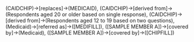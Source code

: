 (CAIDCHIP)->[replaces]->(MEDICAID), (CAIDCHIP)->[derived from]->(Respondents aged 20 or older based on single response), (CAIDCHIP)->[derived from]->(Respondents aged 12 to 19 based on two questions), (Medicaid)->[referred as]->([MEDIFILL]), ([SAMPLE MEMBER A])->[covered by]->(Medicaid), ([SAMPLE MEMBER A])->[covered by]->([CHIPFILL])
